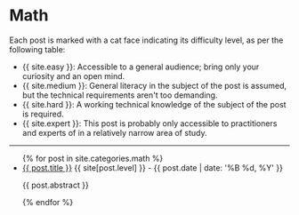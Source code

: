 # Math

Each post is marked with a cat face indicating its difficulty level, as per the following table:
* {{ site.easy }}: Accessible to a general audience; bring only your curiosity and an open mind.
* {{ site.medium }}: General literacy in the subject of the post is assumed, but the technical requirements aren't too demanding.
* {{ site.hard }}: A working technical knowledge of the subject of the post is required.
* {{ site.expert }}: This post is probably only accessible to practitioners and experts of in a relatively narrow area of study.

---

<ul>
  {% for post in site.categories.math %}
    <li>
      <a href="{{ post.url }}">{{ post.title }}</a> {{ site[post.level] }} - {{ post.date | date: '%B %d, %Y' }}
      <p>{{ post.abstract }}</p>
    </li>
  {% endfor %}
</ul>
